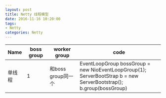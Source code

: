 ```yaml
---
layout: post
title: Netty 线程模型
date: 2016-11-16 10:20:00
tags:
- Netty
categories: Netty
---
```




|    Name          |  boss group   |    worker group    |                                                                               code                                                               |
| ---------------- | ------------- | ------------------ | ------------------------------------------------------------------------------------------------------------------------------------------------ |
| 单线程           |       1       | 和boss group同一个  | EventLoopGroup bossGroup = new NioEventLoopGroup(1); <br> ServerBootStrap b = new ServerBootstrap();<br> b.group(bossGroup)                      |              
